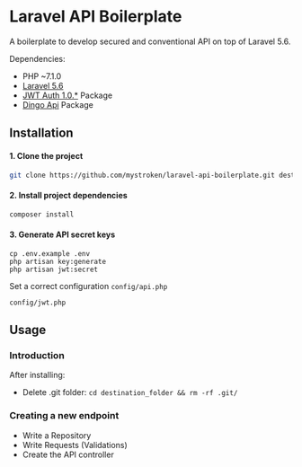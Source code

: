 # Laravel API Boilerplate
A boilerplate to develop secured and conventional API on top of Laravel 5.6.

Dependencies:
* PHP ~7.1.0
* [Laravel 5.6](https://laravel.com/docs/5.6/)
* [JWT Auth 1.0.*](https://github.com/tymondesigns/jwt-auth) Package
* [Dingo Api](https://github.com/dingo/api) Package

## Installation
#### 1. Clone the project
```bash
git clone https://github.com/mystroken/laravel-api-boilerplate.git destination_folder
```
#### 2. Install project dependencies
```bash
composer install
```
#### 3. Generate API secret keys
```
cp .env.example .env
php artisan key:generate
php artisan jwt:secret
```
Set a correct configuration
```config/api.php```

```config/jwt.php```

## Usage
### Introduction
After installing:
* Delete .git folder: ```cd destination_folder && rm -rf .git/```

### Creating a new endpoint
* Write a Repository
* Write Requests (Validations)
* Create the API controller
